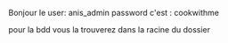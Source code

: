 Bonjour
le user: anis_admin 
password c'est : cookwithme



pour la bdd vous la trouverez dans la racine du dossier 
